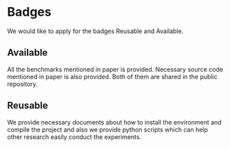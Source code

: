Badges
===
We would like to apply for the badges Reusable and Available.

Available
--
All the benchmarks mentioned in paper is provided.
Necessary source code mentioned in paper is also provided.
Both of them are shared in the public repository. 

Reusable
--
We provide necessary documents about how to install the environment and compile the project and also we provide python scripts which can help other research easily conduct the experiments.

